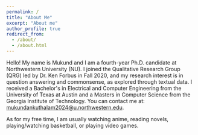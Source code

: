 ```yaml
---
permalink: /
title: "About Me"
excerpt: "About me"
author_profile: true
redirect_from:
  - /about/
  - /about.html
---
```


Hello! My name is Mukund and I am a fourth-year Ph.D. candidate at Northwestern University (NU). I joined the Qualitative Research Group (QRG) led by Dr. Ken Forbus in Fall 2020, and my research interest is in question answering and commonsense, as explored through textual data. I received a Bachelor's in Electrical and Computer Engineering from the University of Texas at Austin and a Masters in Computer Science from the Georgia Institute of Technology. You can contact me at: mukundankuthalam2024@u.northwestern.edu.

As for my free time, I am usually watching anime, reading novels, playing/watching basketball, or playing video games.
